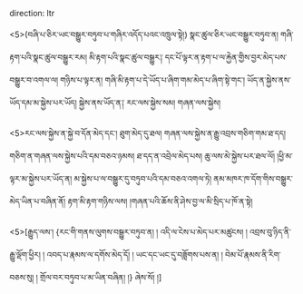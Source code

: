 direction: ltr

<5>(བཞི་པ་ཅིར་ཡང་བསྒྱུར་བཏུབ་པ་གཞིར་འདོད་པའང་འཁྲུལ་སྟེ།) སྣང་ཚུལ་ཅིར་ཡང་བསྒྱུར་བཏུབ་ན། གཞི་རྟག་པའི་སྣང་ཚུལ་བསྒྱུར་རམ། མི་རྟག་པའི་སྣང་ཚུལ་བསྒྱུར༑ དང་པོ་ལྟར་ན་རྟག་པ་ལ་རྐྱེན་གྱིས་བྱར་མེད་པས་བསྒྱུར་བ་འགལ་ལ། གཉིས་པ་ལྟར་ན། གཞི་མི་རྟག་པ་དེ་ཡོད་པ་ཞིག་གམ་མེད་པ་ཞིག་སྟེ་གང་། ཡོད་ན་སྐྱེས་ནས་ཡོད་དམ་མ་སྐྱེས་པར་ཡོད། སྐྱེས་ནས་ཡོད་ན༑ རང་ལས་སྐྱེས་སམ། གཞན་ལས་སྐྱེས། 

<5>རང་ལས་སྐྱེས་ན་སྐྱེ་བ་དོན་མེད་དང་། ཐུག་མེད་དུ་ཐལ། གཞན་ལས་སྐྱེས་ན་རྒྱུ་འབྲས་གཅིག་གམ་ཐ་དད། གཅིག་ན་གཞན་ལས་སྐྱེས་པའི་དམ་བཅའ་ཉམས། ཐ་དད་ན་འབྲེལ་མེད་པས། ཆུ་ལས་མེ་སྐྱེས་པར་ཐལ་ལོ། །ཕྱི་མ་ལྟར་མ་སྐྱེས་པར་ཡོད་ན། མ་སྐྱེས་པ་ལ་བསྒྱུར་དུ་བཏུབ་པའི་དམ་བཅའ་འགལ་ཏེ། ནམ་མཁར་ཁ་དོག་གིས་བསྒྱུར་མེད་ཡིན་པ་བཞིན་ནོ། རྟག་མི་རྟག་གཉིས་ལས། །གཞན་པའི་ཆོས་ནི་ཤེས་བྱ་ལ་མི་སྲིད་པ་ཁོ་ན་སྟེ། 

<5>[རྒྱུད་ལས་། 
	{རང་གི་གནས་ལུགས་བསྒྱུར་བཏུབ་ན། །
	འདི་ལ་ངེས་པ་མེད་པར་མཚུངས། །
	འབྲས་བུ་ཉིད་ནི་རྒྱུ་ལྡོག་ཕྱིར། །
	འབད་པ་རྣམས་ལ་དགོས་མེད་དོ། །
	ཡང་དང་ཡང་དུ་བཟློགས་པས་ན། །
	བེམ་པོ་རྣམས་ནི་རིག་བཅས་སུ། །
	གྲོལ་བར་བཏུབ་པ་མ་ཡིན་བཞིན། །}
ཞེས་སོ། །]
